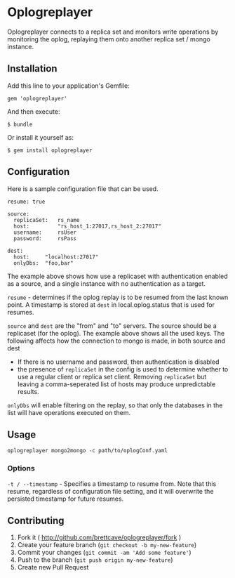 # Oplogreplayer

Oplogreplayer connects to a replica set and monitors write operations by monitoring the oplog, replaying them
onto another replica set / mongo instance.

## Installation

Add this line to your application's Gemfile:

    gem 'oplogreplayer'

And then execute:

    $ bundle

Or install it yourself as:

    $ gem install oplogreplayer

## Configuration

Here is a sample configuration file that can be used.

    resume: true

    source:
      replicaSet:	rs_name
      host:		    "rs_host_1:27017,rs_host_2:27017"
      username:     rsUser
      password:     rsPass

    dest:
      host:		"localhost:27017"
      onlyDbs:  "foo,bar"

The example above shows how use a replicaset with authentication enabled as a source, and a single instance with no
authentication as a target.

`resume` - determines if the oplog replay is to be resumed from the last known point. A timestamp is stored at `dest` in local.oplog.status that is used for resumes.

`source` and `dest` are the "from" and "to" servers. The source should be a replicaset (for the oplog). The example above shows all the used keys. The following affects how the connection to mongo is made, in both source and dest

 * If there is no username and password, then authentication is disabled
 * the presence of `replicaSet` in the config is used to determine whether to use a regular client or replica set client. Removing `replicaSet` but leaving a comma-seperated list of hosts may produce unpredictable results.

`onlyDbs` will enable filtering on the replay, so that only the databases in the list will have operations executed on them.

## Usage

`oplogreplayer mongo2mongo -c path/to/oplogConf.yaml`

### Options

`-t / --timestamp` - Specifies a timestamp to resume from. Note that this resume, regardless of configuration file setting, and it will overwrite the persisted timestamp for future resumes.


## Contributing

1. Fork it ( http://github.com/brettcave/oplogreplayer/fork )
2. Create your feature branch (`git checkout -b my-new-feature`)
3. Commit your changes (`git commit -am 'Add some feature'`)
4. Push to the branch (`git push origin my-new-feature`)
5. Create new Pull Request

